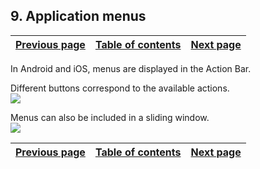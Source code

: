 
## 9. Application menus
			

| [Previous page](../Concepts_WM/1410087583.md) | [Table of contents](../Concepts_WM/1410086964.md) | [Next page](../Concepts_WM/1410086897.md) |
| --- | --- | --- |



<a name="NOTE1"></a>
<a name="NOTE1_1"></a>
In Android and iOS, menus are displayed in the Action Bar. 

Different buttons correspond to the available actions. <br>![](https://doc.pcsoft.fr/en-US/images/image.awp?langid=3&name=Menu_appli1.gif)


Menus can also be included in a sliding window. <br>![](https://doc.pcsoft.fr/en-US/images/image.awp?langid=3&name=Menu_appli2.gif)


| [Previous page](../Concepts_WM/1410087583.md) | [Table of contents](../Concepts_WM/1410086964.md) | [Next page](../Concepts_WM/1410086897.md) |
| --- | --- | --- |




